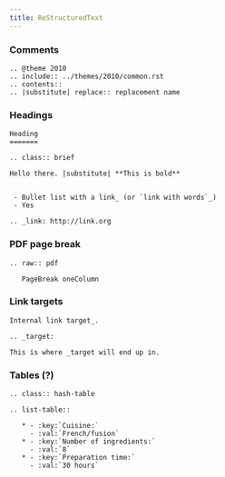 ```yaml
---
title: ReStructuredText
---
```


### Comments

    .. @theme 2010
    .. include:: ../themes/2010/common.rst
    .. contents::
    .. |substitute| replace:: replacement name

### Headings

    Heading
    =======
    
    .. class:: brief
    
    Hello there. |substitute| **This is bold**
    
    
     - Bullet list with a link_ (or `link with words`_)
     - Yes
    
    .. _link: http://link.org
    
### PDF page break

    .. raw:: pdf
    
       PageBreak oneColumn
    
### Link targets
    
    Internal link target_.
    
    .. _target:
    
    This is where _target will end up in.
    
### Tables (?)
    
    .. class:: hash-table
    
    .. list-table::
    
       * - :key:`Cuisine:`
         - :val:`French/fusion`
       * - :key:`Number of ingredients:`
         - :val:`8`
       * - :key:`Preparation time:`
         - :val:`30 hours`
